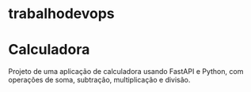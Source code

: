 # trabalhodevops

# Calculadora 
Projeto de uma aplicação de calculadora usando FastAPI e Python, com operações de soma, subtração, multiplicação e divisão.
